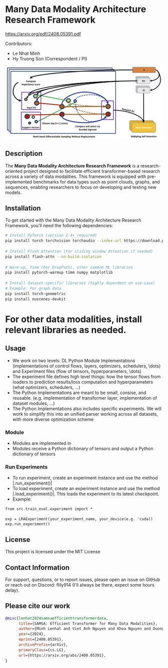 # Many Data Modality Architecture Research Framework

https://arxiv.org/pdf/2408.05391.pdf

Contributors:
* Le Nhat Minh
* Hy Truong Son (Correspondent / PI)

![SAMSA](SAMSA.png)

## Description
The **Many Data Modality Architecture Research Framework** is a research-oriented project designed to facilitate efficient transformer-based research across a variety of data modalities. This framework is equipped with pre-implemented benchmarks for data types such as point clouds, graphs, and sequences, enabling researchers to focus on developing and testing new models.

## Installation

To get started with the Many Data Modality Architecture Research Framework, you'll need the following dependencies:

```bash
# Install PyTorch (version 2.4+ required)
pip install torch torchvision torchaudio --index-url https://download.pytorch.org/whl/cu124

# Install Flash Attention (For sliding window Attention if needed)
pip install flash-attn --no-build-isolation

# Warm-up, Timm (For DropPath), other common ML libraries
pip install pytorch-warmup timm numpy matplotlib

# Install dataset-specific libraries (highly dependent on use-case)
# Example: For graph data
pip install torch-geometric
pip install nuscenes-devkit
```

# For other data modalities, install relevant libraries as needed.

## Usage
- We work on two levels: DL Python Module Implementations (implementations of control flows, layers, optimizers, schedulers, \dots) and Experiment files (flow of tensors, hyperparameters, \dots)
- The experiment file defines high level things: how the tensor flows from loaders to prediction results/loss computation and hyperparameters (what optimizers, schedulers, ...)
- The Python Implementations are meant to be small, consise, and reusable. (e.g. implementation of transformer layer, implementation of dataset modules, ...)
- The Python Implementations also includes specific experiments. We will work to simplify this into an unified parser working across all datasets, with more diverse optimization scheme

### Module
- Modules are implemented in
- Modules receive a Python dictionary of tensors and output a Python dictionary of tensors

### Run Experiments
- To run experiment, create an experiment instance and use the method |.run_experiment()|
- To load experiment, create an experiment instance and use the method |.load_experiment()|. This loads the experiment to its latest checkpoint.
- Example:
```
from src.train_eval.experiment import *

exp = LRAExperiment(your_experiment_name, your_device(e.g. 'cuda))
exp.run_experiment()
```

## License
This project is licensed under the MIT License 

## Contact Information
For support, questions, or to report issues, please open an issue on GitHub or reach out on Discord: flily914 (I'll always be there, expect some hours delay).

## Please cite our work

```bibtex
@misc{lenhat2024samsaefficienttransformerdata,
      title={SAMSA: Efficient Transformer for Many Data Modalities}, 
      author={Minh Lenhat and Viet Anh Nguyen and Khoa Nguyen and Duong Duc Hieu and Dao Huu Hung and Truong Son Hy},
      year={2024},
      eprint={2408.05391},
      archivePrefix={arXiv},
      primaryClass={cs.LG},
      url={https://arxiv.org/abs/2408.05391}, 
}
```
